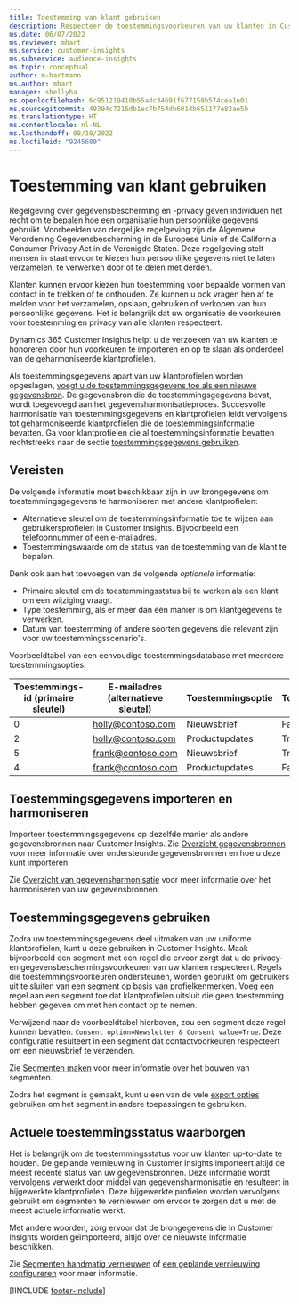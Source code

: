```yaml
---
title: Toestemming van klant gebruiken
description: Respecteer de toestemmingsvoorkeuren van uw klanten in Customer Insights door toestemmingsgegevens te importeren.
ms.date: 06/07/2022
ms.reviewer: mhart
ms.service: customer-insights
ms.subservice: audience-insights
ms.topic: conceptual
author: m-hartmann
ms.author: mhart
manager: shellyha
ms.openlocfilehash: 6c951219410b55adc34691f677158b574cea1e01
ms.sourcegitcommit: 49394c7216db1ec7b754db6014b651177e82ae5b
ms.translationtype: HT
ms.contentlocale: nl-NL
ms.lasthandoff: 08/10/2022
ms.locfileid: "9245689"
---
```

# <a name="use-customer-consent"></a>Toestemming van klant gebruiken

Regelgeving over gegevensbescherming en -privacy geven individuen het recht om te bepalen hoe een organisatie hun persoonlijke gegevens gebruikt. Voorbeelden van dergelijke regelgeving zijn de Algemene Verordening Gegevensbescherming in de Europese Unie of de California Consumer Privacy Act in de Verenigde Staten. Deze regelgeving stelt mensen in staat ervoor te kiezen hun persoonlijke gegevens niet te laten verzamelen, te verwerken door of te delen met derden.  

Klanten kunnen ervoor kiezen hun toestemming voor bepaalde vormen van contact in te trekken of te onthouden. Ze kunnen u ook vragen hen af te melden voor het verzamelen, opslaan, gebruiken of verkopen van hun persoonlijke gegevens. Het is belangrijk dat uw organisatie de voorkeuren voor toestemming en privacy van alle klanten respecteert.  

Dynamics 365 Customer Insights helpt u de verzoeken van uw klanten te honoreren door hun voorkeuren te importeren en op te slaan als onderdeel van de geharmoniseerde klantprofielen.

Als toestemmingsgegevens apart van uw klantprofielen worden opgeslagen, [voegt u de toestemmingsgegevens toe als een nieuwe gegevensbron](#import-and-unify-consent-data). De gegevensbron die de toestemmingsgegevens bevat, wordt toegevoegd aan het gegevensharmonisatieproces. Succesvolle harmonisatie van toestemmingsgegevens en klantprofielen leidt vervolgens tot geharmoniseerde klantprofielen die de toestemmingsinformatie bevatten. Ga voor klantprofielen die al toestemmingsinformatie bevatten rechtstreeks naar de sectie [toestemmingsgegevens gebruiken](#use-consent-data).

## <a name="prerequisites"></a>Vereisten

De volgende informatie moet beschikbaar zijn in uw brongegevens om toestemmingsgegevens te harmoniseren met andere klantprofielen:

- Alternatieve sleutel om de toestemmingsinformatie toe te wijzen aan gebruikersprofielen in Customer Insights. Bijvoorbeeld een telefoonnummer of een e-mailadres.
- Toestemmingswaarde om de status van de toestemming van de klant te bepalen.

Denk ook aan het toevoegen van de volgende *optionele* informatie:

- Primaire sleutel om de toestemmingsstatus bij te werken als een klant om een wijziging vraagt.
- Type toestemming, als er meer dan één manier is om klantgegevens te verwerken.
- Datum van toestemming of andere soorten gegevens die relevant zijn voor uw toestemmingsscenario's.

Voorbeeldtabel van een eenvoudige toestemmingsdatabase met meerdere toestemmingsopties:

|Toestemmings-id (primaire sleutel)   |E-mailadres (alternatieve sleutel)  |Toestemmingsoptie  |Toestemmingswaarde  |
|---------|---------|---------|---------|
|0    |  holly@contoso.com       |  Nieuwsbrief       |  False       |
|2    |  holly@contoso.com       |  Productupdates       |  True       |
|5    |  frank@contoso.com       |  Nieuwsbrief       | True        |
|4    |  frank@contoso.com       |  Productupdates       |  False       |

## <a name="import-and-unify-consent-data"></a>Toestemmingsgegevens importeren en harmoniseren

Importeer toestemmingsgegevens op dezelfde manier als andere gegevensbronnen naar Customer Insights. Zie [Overzicht gegevensbronnen](data-sources.md) voor meer informatie over ondersteunde gegevensbronnen en hoe u deze kunt importeren.

Zie [Overzicht van gegevensharmonisatie](data-unification.md) voor meer informatie over het harmoniseren van uw gegevensbronnen.

## <a name="use-consent-data"></a>Toestemmingsgegevens gebruiken

Zodra uw toestemmingsgegevens deel uitmaken van uw uniforme klantprofielen, kunt u deze gebruiken in Customer Insights. Maak bijvoorbeeld een segment met een regel die ervoor zorgt dat u de privacy- en gegevensbeschermingsvoorkeuren van uw klanten respecteert. Regels die toestemmingsvoorkeuren ondersteunen, worden gebruikt om gebruikers uit te sluiten van een segment op basis van profielkenmerken. Voeg een regel aan een segment toe dat klantprofielen uitsluit die geen toestemming hebben gegeven om met hen contact op te nemen.

Verwijzend naar de voorbeeldtabel hierboven, zou een segment deze regel kunnen bevatten: `Consent option=Newsletter & Consent value=True`. Deze configuratie resulteert in een segment dat contactvoorkeuren respecteert om een nieuwsbrief te verzenden.

Zie [Segmenten maken](segment-builder.md) voor meer informatie over het bouwen van segmenten.

Zodra het segment is gemaakt, kunt u een van de vele [export opties](export-destinations.md) gebruiken om het segment in andere toepassingen te gebruiken.

## <a name="ensure-updated-consent-status"></a>Actuele toestemmingsstatus waarborgen

Het is belangrijk om de toestemmingsstatus voor uw klanten up-to-date te houden. De geplande vernieuwing in Customer Insights importeert altijd de meest recente status van uw gegevensbronnen. Deze informatie wordt vervolgens verwerkt door middel van gegevensharmonisatie en resulteert in bijgewerkte klantprofielen. Deze bijgewerkte profielen worden vervolgens gebruikt om segmenten te vernieuwen om ervoor te zorgen dat u met de meest actuele informatie werkt.

Met andere woorden, zorg ervoor dat de brongegevens die in Customer Insights worden geïmporteerd, altijd over de nieuwste informatie beschikken.

Zie [Segmenten handmatig vernieuwen](segments.md#refresh-segments) of [een geplande vernieuwing configureren](schedule-refresh.md) voor meer informatie.

[!INCLUDE [footer-include](includes/footer-banner.md)]
